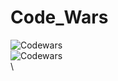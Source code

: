 # Code_Wars

![Codewars](https://www.codewars.com/users/WCM/badges/large)
<br>
![Codewars](https://github.r2v.ch/codewars?user=WCM&name=true&top_languages=true&stroke=green&theme=purple_dark)
<br>
\
